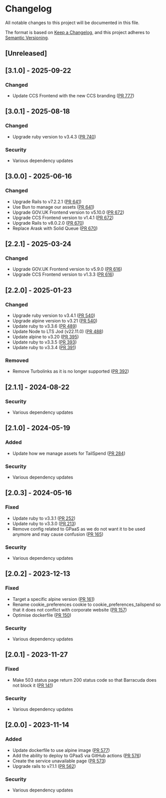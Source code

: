 # Changelog

All notable changes to this project will be documented in this file.

The format is based on [Keep a Changelog](https://keepachangelog.com/en/1.1.0/),
and this project adheres to [Semantic Versioning](https://semver.org/spec/v2.0.0.html).

## [Unreleased]

## [3.1.0] - 2025-09-22

### Changed

- Update CCS Frontend with the new CCS branding ([PR 777](https://github.com/Crown-Commercial-Service/tailspend-idam/pull/777))

## [3.0.1] - 2025-08-18

### Changed

- Upgrade ruby version to v3.4.3 ([PR 740](https://github.com/Crown-Commercial-Service/tailspend-idam/pull/740))

### Security

- Various dependency updates

## [3.0.0] - 2025-06-16

### Changed

- Upgrade Rails to v7.2.2.1 ([PR 641](https://github.com/Crown-Commercial-Service/tailspend-idam/pull/641))
- Use Bun to manage our assets ([PR 641](https://github.com/Crown-Commercial-Service/tailspend-idam/pull/641))
- Upgrade GOV.UK Frontend version to v5.10.0 ([PR 672](https://github.com/Crown-Commercial-Service/tailspend-idam/pull/672))
- Upgrade CCS Frontend version to v1.4.1 ([PR 672](https://github.com/Crown-Commercial-Service/tailspend-idam/pull/672))
- Upgrade Rails to v8.0.2.0 ([PR 670](https://github.com/Crown-Commercial-Service/pmp-idam/pull/670))
- Replace Arask with Solid Queue ([PR 670](https://github.com/Crown-Commercial-Service/pmp-idam/pull/670))

## [2.2.1] - 2025-03-24

### Changed

- Upgrade GOV.UK Frontend version to v5.9.0 ([PR 616](https://github.com/Crown-Commercial-Service/tailspend-idam/pull/616))
- Upgrade CCS Frontend version to v1.3.3 ([PR 616](https://github.com/Crown-Commercial-Service/tailspend-idam/pull/616))

## [2.2.0] - 2025-01-23

### Changed

- Upgrade ruby version to v3.4.1 ([PR 540](https://github.com/Crown-Commercial-Service/tailspend-idam/pull/540))
- Upgrade alpine version to v3.21 ([PR 540](https://github.com/Crown-Commercial-Service/tailspend-idam/pull/540))
- Update ruby to v3.3.6 ([PR 489](https://github.com/Crown-Commercial-Service/tailspend-idam/pull/489))
- Update Node to LTS Jod (v22.11.0) ([PR 488](https://github.com/Crown-Commercial-Service/tailspend-idam/pull/488))
- Update alpine to v3.20 ([PR 395](https://github.com/Crown-Commercial-Service/tailspend-idam/pull/395))
- Update ruby to v3.3.5 ([PR 393](https://github.com/Crown-Commercial-Service/tailspend-idam/pull/393))
- Update ruby to v3.3.4 ([PR 391](https://github.com/Crown-Commercial-Service/tailspend-idam/pull/391))

### Removed

- Remove Turbolinks as it is no longer supported ([PR 392](https://github.com/Crown-Commercial-Service/tailspend-idam/pull/392))

## [2.1.1] - 2024-08-22

### Security

- Various dependency updates

## [2.1.0] - 2024-05-19

### Added

- Update how we manage assets for TailSpend ([PR 284](https://github.com/Crown-Commercial-Service/tailspend-idam/pull/284))

### Security

- Various dependency updates

## [2.0.3] - 2024-05-16

### Fixed

- Update ruby to v3.3.1 ([PR 252](https://github.com/Crown-Commercial-Service/tailspend-idam/pull/252))
- Update ruby to v3.3.0 ([PR 213](https://github.com/Crown-Commercial-Service/tailspend-idam/pull/213))
- Remove config related to GPaaS as we do not want it to be used anymore and may cause confusion ([PR 165](https://github.com/Crown-Commercial-Service/tailspend-idam/pull/165))

### Security

- Various dependency updates

## [2.0.2] - 2023-12-13

### Fixed

- Target a specific alpine version ([PR 161](https://github.com/Crown-Commercial-Service/tailspend-idam/pull/161))
- Rename cookie_preferences cookie to cookie_preferences_tailspend so that it does not conflict with corporate website ([PR 157](https://github.com/Crown-Commercial-Service/tailspend-idam/pull/157))
- Optimise dockerfile ([PR 150](https://github.com/Crown-Commercial-Service/tailspend-idam/pull/150))

### Security

- Various dependency updates

## [2.0.1] - 2023-11-27

### Fixed

- Make 503 status page return 200 status code so that Barracuda does not block it ([PR 141](https://github.com/Crown-Commercial-Service/tailspend-idam/pull/141))

### Security

- Various dependency updates

## [2.0.0] - 2023-11-14

### Added

- Update dockerfile to use alpine image ([PR 577](https://github.com/Crown-Commercial-Service/tailspend-idam/pull/127))
- Add the ability to deploy to GPaaS via GitHub actions ([PR 576](https://github.com/Crown-Commercial-Service/tailspend-idam/pull/126))
- Create the service unavailable page ([PR 573](https://github.com/Crown-Commercial-Service/tailspend-idam/pull/125))
- Upgrade rails to v7.1.1 ([PR 562](https://github.com/Crown-Commercial-Service/tailspend-idam/pull/114))

### Security

- Various dependency updates
